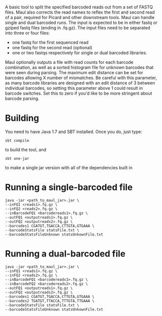 A basic tool to split the specified barcoded reads out from a set of FASTQ files.  Maul also corrects the read names to reflex the first and second read of a pair, required for Picard and other downstream tools.  Maul can handle single and dual barcoded runs.  The input is expected to be in either fastq or gziped fastq files (ending in .fq.gz).  The input files need to be separated into three or four files: 

- one fastq for the first sequenced read
- one fastq for the second read (optional)
- one or two fastqs respectively for single or dual barcoded libraries. 

Maul optionally outputs a file with read counts for each barcode combination, as well as a sorted histogram file for unknown barcodes that were seen during parsing.  The maximum edit distance can be set for barcodes allowing X number of mismatches.  Be careful with this parameter, as many barcode libraries are designed with an edit distance of 3 between individual barcodes, so setting this parameter above 1 could result in barcode switches. Set this to zero if you'd like to be more stringent about barcode parsing.

Building
==============
You need to have Java 1.7 and SBT installed.  Once you do, just type: 

`
sbt compile
`

to build the tool, and 

`
sbt one-jar
`

to make a single jar version with all of the dependencies built in

Running a single-barcoded file
===============
```
java -jar <path_to_maul_jar>.jar \
--inFQ1 <reads1>.fq.gz \
--inFQ2 <reads2>.fq.gz \
--inBarcodeFQ1 <barcodereads1>.fq.gz \
--outFQ1 <outputreads1>.fq.gz \
--outFQ2 <outputreads2>.fq.gz \
--barcodes1 CGATGT,TGACCA,CTTGTA,GTGAAA \
--barcodeStatsFile statsFile.txt \
--barcodeStatsFileUnknown statsUnkownFile.txt
```

Running a dual-barcoded file
===============
```
java -jar <path_to_maul_jar>.jar \
--inFQ1 <reads1>.fq.gz \
--inFQ2 <reads2>.fq.gz \
--inBarcodeFQ1 <barcodereads1>.fq.gz \
--inBarcodeFQ2 <barcodereads2>.fq.gz \
--outFQ1 <outputreads1>.fq.gz \
--outFQ2 <outputreads2>.fq.gz \
--barcodes1 CGATGT,TGACCA,CTTGTA,GTGAAA \
--barcodes2 TGATGT,TTACCA,TTTGTA,TTGAAA \
--barcodeStatsFile statsFile.txt \
--barcodeStatsFileUnknown statsUnkownFile.txt
```

